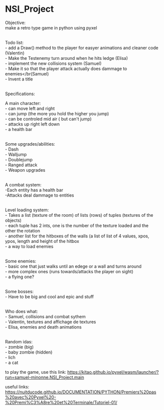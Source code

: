 # NSI_Project

Objective:</br>
make a retro type game in python using pyxel</br>
</br>

Todo list:</br>
    - add a Draw() method to the player for easyer animations and cleaner code (Valentin)</br>
    - Make the Testenemy turn around when he hits ledge (Elisa)</br>
    - implement the new collisions system (Samuel)</br>
    - Make it so that the player attack actually does dammage to enemies</br(Samuel)</br>
    - Invent a title</br>
    </br>

Specifications:</br>

A main character:</br>
    - can move left and right</br>
    - can jump (the more you hold the higher you jump)</br>
    - can be controled mid air ( but can't jump)</br>
    - attacks up right left down</br>
    - a health bar</br>
</br>
    
    
Some upgrades/abilities:</br>
    - Dash</br>
    - Walljump</br>
    - Doublejump</br>
    - Ranged attack</br>
    - Weapon upgrades</br>
</br>

A combat system:</br>
    -Each entity has a health bar</br>
    -Attacks deal dammage to entities</br>
</br>



Level loading system:</br>
    - Takes a list (texture of the room) of lists (rows) of tuples (textures of the objects)</br>
    - each tuple has 2 ints, one is the number of the texture loaded and the other the rotation</br>
    - another list for the hitboxes of the walls (a list of list of 4 values, xpos, ypos, length and height of the hitbox</br>
    - a way to load enemies</br>
</br>

Some enemies:</br>
    - basic one that just walks until an edege or a wall and turns around</br>
    - more complex ones (runs towards/attacks the player on sight)</br>
    - a flying one?</br>
    </br>
    
Some bosses:</br>
    - Have to be big and cool and epic and stuff</br>
    </br>
    
Who does what:</br>
    - Samuel, collisions and combat sythem</br>
    - Valentin, textures and affichage de textures</br>
    - Elisa, enemies and death animations</br>
    </br>
    

Random idas:</br>
    - zombie (big)</br>
    - baby zombie (hidden)</br>
    - lich</br>
    - a cat </br>              

to play the game, use this link: https://kitao.github.io/pyxel/wasm/launcher/?run=samuel-minonne.NSI_Project.main 

useful links:
https://nuitducode.github.io/DOCUMENTATION/PYTHON/Premiers%20pas%20avec%20Pyxel%20-%20Premi%C3%A8re%20et%20Terminale/Tutoriel-01/
</br>

